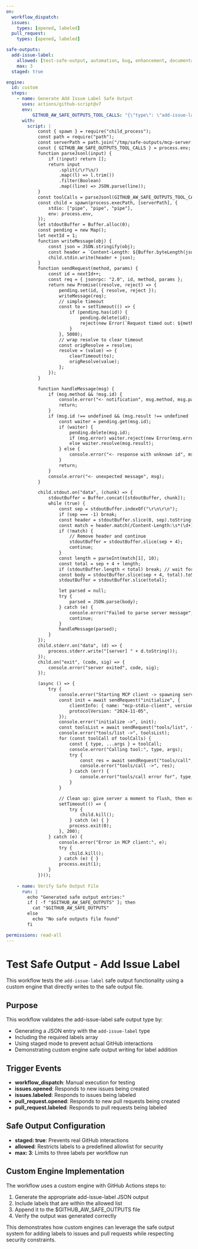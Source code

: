```yaml
---
on:
  workflow_dispatch:
  issues:
    types: [opened, labeled]
  pull_request:
    types: [opened, labeled]

safe-outputs:
  add-issue-label:
    allowed: [test-safe-output, automation, bug, enhancement, documentation, question]
    max: 3
  staged: true

engine:
  id: custom
  steps:
    - name: Generate Add Issue Label Safe Output
      uses: actions/github-script@v7
      env:
          GITHUB_AW_SAFE_OUTPUTS_TOOL_CALLS: "{\"type\": \"add-issue-label\", \"labels\": [\"test-safe-output\", \"automation\"]}"
      with:
        script: |
            const { spawn } = require("child_process");
            const path = require("path");
            const serverPath = path.join("/tmp/safe-outputs/mcp-server.cjs");
            const { GITHUB_AW_SAFE_OUTPUTS_TOOL_CALLS } = process.env;
            function parseJsonl(input) {
                if (!input) return [];
                return input
                    .split(/\r?\n/)
                    .map((l) => l.trim())
                    .filter(Boolean)
                    .map((line) => JSON.parse(line));
            }
            const toolCalls = parseJsonl(GITHUB_AW_SAFE_OUTPUTS_TOOL_CALLS)
            const child = spawn(process.execPath, [serverPath], {
                stdio: ["pipe", "pipe", "pipe"],
                env: process.env,
            });
            let stdoutBuffer = Buffer.alloc(0);
            const pending = new Map();
            let nextId = 1;
            function writeMessage(obj) {
                const json = JSON.stringify(obj);
                const header = `Content-Length: ${Buffer.byteLength(json)}\r\n\r\n`;
                child.stdin.write(header + json);
            }
            function sendRequest(method, params) {
                const id = nextId++;
                const req = { jsonrpc: "2.0", id, method, params };
                return new Promise((resolve, reject) => {
                    pending.set(id, { resolve, reject });
                    writeMessage(req);
                    // simple timeout
                    const to = setTimeout(() => {
                        if (pending.has(id)) {
                            pending.delete(id);
                            reject(new Error(`Request timed out: ${method}`));
                        }
                    }, 5000);
                    // wrap resolve to clear timeout
                    const origResolve = resolve;
                    resolve = (value) => {
                        clearTimeout(to);
                        origResolve(value);
                    };
                });
            }

            function handleMessage(msg) {
                if (msg.method && !msg.id) {
                    console.error("<- notification", msg.method, msg.params || "");
                    return;
                }
                if (msg.id !== undefined && (msg.result !== undefined || msg.error !== undefined)) {
                    const waiter = pending.get(msg.id);
                    if (waiter) {
                        pending.delete(msg.id);
                        if (msg.error) waiter.reject(new Error(msg.error.message || JSON.stringify(msg.error)));
                        else waiter.resolve(msg.result);
                    } else {
                        console.error("<- response with unknown id", msg.id);
                    }
                    return;
                }
                console.error("<- unexpected message", msg);
            }

            child.stdout.on("data", (chunk) => {
                stdoutBuffer = Buffer.concat([stdoutBuffer, chunk]);
                while (true) {
                    const sep = stdoutBuffer.indexOf("\r\n\r\n");
                    if (sep === -1) break;
                    const header = stdoutBuffer.slice(0, sep).toString("utf8");
                    const match = header.match(/Content-Length:\s*(\d+)/i);
                    if (!match) {
                        // Remove header and continue
                        stdoutBuffer = stdoutBuffer.slice(sep + 4);
                        continue;
                    }
                    const length = parseInt(match[1], 10);
                    const total = sep + 4 + length;
                    if (stdoutBuffer.length < total) break; // wait for full message
                    const body = stdoutBuffer.slice(sep + 4, total).toString("utf8");
                    stdoutBuffer = stdoutBuffer.slice(total);

                    let parsed = null;
                    try {
                        parsed = JSON.parse(body);
                    } catch (e) {
                        console.error("Failed to parse server message", e);
                        continue;
                    }
                    handleMessage(parsed);
                }
            });
            child.stderr.on("data", (d) => {
                process.stderr.write("[server] " + d.toString());
            });
            child.on("exit", (code, sig) => {
                console.error("server exited", code, sig);
            });

            (async () => {
                try {
                    console.error("Starting MCP client -> spawning server at", serverPath);
                    const init = await sendRequest("initialize", {
                        clientInfo: { name: "mcp-stdio-client", version: "0.1.0" },
                        protocolVersion: "2024-11-05",
                    });
                    console.error("initialize ->", init);
                    const toolsList = await sendRequest("tools/list", {});
                    console.error("tools/list ->", toolsList);
                    for (const toolCall of toolCalls) {
                        const { type, ...args } = toolCall;
                        console.error("Calling tool:", type, args);
                        try {
                            const res = await sendRequest("tools/call", { name: type, arguments: args });
                            console.error("tools/call ->", res);
                        } catch (err) {
                            console.error("tools/call error for", type, err);
                        }
                    }

                    // Clean up: give server a moment to flush, then exit
                    setTimeout(() => {
                        try {
                            child.kill();
                        } catch (e) { }
                        process.exit(0);
                    }, 200);
                } catch (e) {
                    console.error("Error in MCP client:", e);
                    try {
                        child.kill();
                    } catch (e) { }
                    process.exit(1);
                }
            })();
        
    - name: Verify Safe Output File
      run: |
        echo "Generated safe output entries:"
        if [ -f "$GITHUB_AW_SAFE_OUTPUTS" ]; then
          cat "$GITHUB_AW_SAFE_OUTPUTS"
        else
          echo "No safe outputs file found"
        fi

permissions: read-all
---
```


# Test Safe Output - Add Issue Label

This workflow tests the `add-issue-label` safe output functionality using a custom engine that directly writes to the safe output file.

## Purpose

This workflow validates the add-issue-label safe output type by:
- Generating a JSON entry with the `add-issue-label` type
- Including the required labels array
- Using staged mode to prevent actual GitHub interactions
- Demonstrating custom engine safe output writing for label addition

## Trigger Events

- **workflow_dispatch**: Manual execution for testing
- **issues.opened**: Responds to new issues being created
- **issues.labeled**: Responds to issues being labeled
- **pull_request.opened**: Responds to new pull requests being created
- **pull_request.labeled**: Responds to pull requests being labeled

## Safe Output Configuration

- **staged: true**: Prevents real GitHub interactions
- **allowed**: Restricts labels to a predefined allowlist for security
- **max: 3**: Limits to three labels per workflow run

## Custom Engine Implementation

The workflow uses a custom engine with GitHub Actions steps to:
1. Generate the appropriate add-issue-label JSON output
2. Include labels that are within the allowed list
3. Append it to the $GITHUB_AW_SAFE_OUTPUTS file
4. Verify the output was generated correctly

This demonstrates how custom engines can leverage the safe output system for adding labels to issues and pull requests while respecting security constraints.
